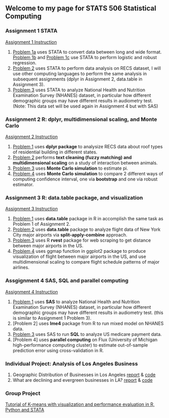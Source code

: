 ## Welcome to my page for STATS 506 Statistical Computing

### Assignment 1 STATA
[Assignment 1 Instruction](https://jbhender.github.io/Stats506/ProblemSet1.html)
1. [Problem 1a](https://github.com/pengyunbin/stats506/blob/master/hw1_problem1a.do) uses STATA to convert data between long and wide format. [Problem 1b](https://github.com/pengyunbin/stats506/blob/master/hw1_problem1b.do) and [Problem 1c](https://github.com/pengyunbin/stats506/blob/master/hw1_problem1c.do) use STATA to perform logistic and robust regression. 
2. [Problem 2](https://github.com/pengyunbin/stats506/blob/master/hw1_problem_2.do) uses STATA to perform data analysis on RECS dataset, I will use other computing languages to perform the same analysis in subsequent assignments (dplyr in Assignment 2, data.table in Assignment 3). 
3. [Problem 3](https://github.com/pengyunbin/stats506/blob/master/hw1_problem_3.do) uses STATA to analyze National Health and Nutrition Examination Survey (NHANES) dataset, in particular how different demographic groups may have different results in audiometry test. (Note: This data set will be used again in Assignment 4 but with SAS)

### Assignment 2 R: dplyr, multidimensional scaling, and Monte Carlo
[Assignment 2 Instruction](https://jbhender.github.io/Stats506/ProblemSet2.html)
1. [Problem 1](https://pengyunbin.github.io/stats506/hw2_q1) uses **dplyr package** to analysize RECS data about roof types of residential building in different states. 
2. [Problem 2](https://pengyunbin.github.io/stats506/hw2_q2) performs **text cleaning (fuzzy matching) and multidimensional scaling** on a study of interaction between animals. 
3. [Problem 3](https://pengyunbin.github.io/stats506/hw2_q3) uses **Monte Carlo simulation** to estimate pi.
4. [Problem 4](https://pengyunbin.github.io/stats506/hw2_q4) uses **Monte Carlo simulation** to compare 2 different ways of computing confidence interval, one via **bootstrap** and one via robust estimator. 

### Assignment 3 R: data.table package, and visualization
[Assignment 3 Instruction](https://jbhender.github.io/Stats506/ProblemSet3.html)
1. [Problem 1](https://pengyunbin.github.io/stats506/hw3_problem1.html) uses **data.table** package in R in accomplish the same task as Problem 1 of Assignment 2.
2. [Problem 2](https://pengyunbin.github.io/stats506/hw3_problem2.html) uses **data.table** package to analyze flight data of New York City major airports via **split-apply-combine** approach. 
3. [Problem 3](https://pengyunbin.github.io/stats506/hw3_problem3.html) uses R **rvest** package for web scraping to get distance between major airports in the US.  
4. [Problem 4](https://pengyunbin.github.io/stats506/hw3_problem4.html) uses ggmap function in ggplot2 package to produce visualization of flight between major airports in the US, and use multidimensional scaling to compare flight schedule patterns of major airlines. 


### Assgignment 4 SAS, SQL and parallel computing
[Assignment 4 Instruction](https://jbhender.github.io/Stats506/ProblemSet4.html)
1. [Problem 1](https://pengyunbin.github.io/stats506/PS4_Question_1.pdf) uses **SAS** to analyze National Health and Nutrition Examination Survey (NHANES) dataset, in particular how different demographic groups may have different results in audiometry test. (this is similar to Assignment 1 Problem 3).
2. [Problem 2] uses **lme4** package from R to run mixed model on NHANES data. 
3. [Problem 3](https://pengyunbin.github.io/stats506/PS4_Question_3.pdf) uses SAS to run **SQL** to analyze US medicare payment data. 
4. [Problem 4] uses **parallel computing** on Flux (University of Michigan high-performance computing cluster) to estimate out-of-sample prediction error using cross-validation in R. 

### Individual Project: Analysis of Los Angeles Business
1. Geographic Distribution of Businesses in Los Angeles [report](https://pengyunbin.github.io/stats506/Project_Question_1_final.pdf) & [code](https://github.com/pengyunbin/stats506/blob/master/Project_Question_1_code_final.R)
2. What are declining and evergreen businesses in LA? [report](https://pengyunbin.github.io/stats506/Project_Question_2_Final.pdf) & [code](https://github.com/pengyunbin/stats506/blob/master/Project_Question_2_final_code.R)


### Group Project 
[Tutorial of K-means with visualization and performance evaluation in R, Python and STATA](https://pengyunbin.github.io/stats506/Group%203%20Project%20Final.html)  
